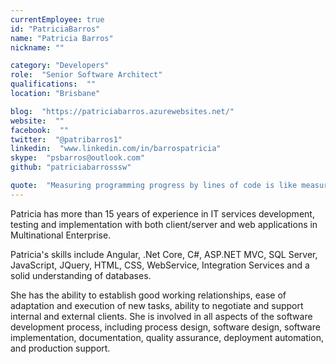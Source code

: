 ```yaml
---
currentEmployee: true
id: "PatriciaBarros"
name: "Patricia Barros"
nickname: ""

category: "Developers"
role:  "Senior Software Architect"
qualifications:  ""
location: "Brisbane"

blog:  "https://patriciabarros.azurewebsites.net/"
website:  ""
facebook:  ""
twitter:  "@patribarros1"
linkedin:  "www.linkedin.com/in/barrospatricia"
skype:  "psbarros@outlook.com"
github: "patriciabarrosssw"

quote:  "Measuring programming progress by lines of code is like measuring aircraft building progress by weight."
---
```


Patricia has more than 15 years of experience in IT services development, testing and implementation with both client/server and web applications in Multinational Enterprise.  

Patricia's skills include Angular, .Net Core, C#, ASP.NET MVC, SQL Server, JavaScript, JQuery, HTML, CSS, WebService, Integration Services and a solid understanding of databases. 

She has the ability to establish good working relationships, ease of adaptation and execution of new tasks, ability to negotiate and support internal and external clients. She is involved in all aspects of the software development process, including process design, software design, software implementation, documentation, quality assurance, deployment automation, and production support.   
